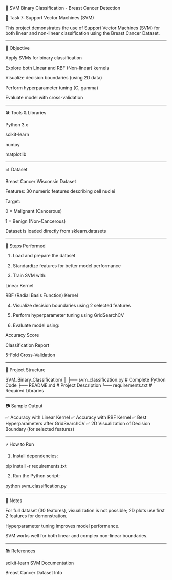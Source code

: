 
🧠 SVM Binary Classification - Breast Cancer Detection

📄 Task 7: Support Vector Machines (SVM)

This project demonstrates the use of Support Vector Machines (SVM) for both linear and non-linear classification using the Breast Cancer Dataset.


---

🎯 Objective

Apply SVMs for binary classification

Explore both Linear and RBF (Non-linear) kernels

Visualize decision boundaries (using 2D data)

Perform hyperparameter tuning (C, gamma)

Evaluate model with cross-validation



---

🛠 Tools & Libraries

Python 3.x

scikit-learn

numpy

matplotlib



---

📊 Dataset

Breast Cancer Wisconsin Dataset

Features: 30 numeric features describing cell nuclei

Target:

0 = Malignant (Cancerous)

1 = Benign (Non-Cancerous)


Dataset is loaded directly from sklearn.datasets



---

🚀 Steps Performed

1. Load and prepare the dataset


2. Standardize features for better model performance


3. Train SVM with:

Linear Kernel

RBF (Radial Basis Function) Kernel



4. Visualize decision boundaries using 2 selected features


5. Perform hyperparameter tuning using GridSearchCV


6. Evaluate model using:

Accuracy Score

Classification Report

5-Fold Cross-Validation





---

📂 Project Structure

SVM_Binary_Classification/
│
├── svm_classification.py      # Complete Python Code
├── README.md                   # Project Description
└── requirements.txt            # Required Libraries


---

📷 Sample Output

✅ Accuracy with Linear Kernel
✅ Accuracy with RBF Kernel
✅ Best Hyperparameters after GridSearchCV
✅ 2D Visualization of Decision Boundary (for selected features)


---

⚡ How to Run

1. Install dependencies:

pip install -r requirements.txt


2. Run the Python script:

python svm_classification.py




---

📌 Notes

For full dataset (30 features), visualization is not possible; 2D plots use first 2 features for demonstration.

Hyperparameter tuning improves model performance.

SVM works well for both linear and complex non-linear boundaries.



---

📚 References

scikit-learn SVM Documentation

Breast Cancer Dataset Info




